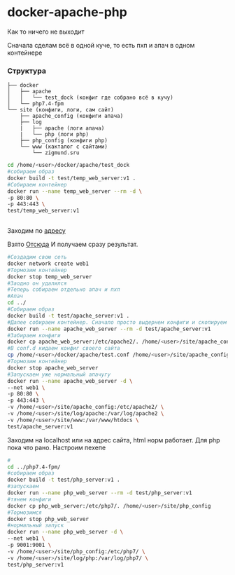 # docker-apache-php

Как то ничего не выходит

Сначала сделам всё в одной куче, то есть пхп и апач в одном контейнере

### Структура

```
├── docker 
│   ├── apache
│   │   └── test_dock (конфиг где собрано всё в кучу)
│   └── php7.4-fpm
└── site (конфиги, логи, сам сайт)
    ├── apache_config (конфиги апача)
    ├── log 
    |   ├── apache (логи апача)
    |   └── php (логи php)
    ├── php_config (конфиги php)
    └── www (какталог с сайтами)
        └── zigmund.sru
```

```bash
cd /home/<user>/docker/apache/test_dock
#собираем образ
docker build -t test/temp_web_server:v1 .
#Собираем контейнер
docker run --name temp_web_server --rm -d \
-p 80:80 \
-p 443:443 \
test/temp_web_server:v1
    
```
Заходим по [адресу](http://localhost/phpinfo.php)

Взято [Отсюда](https://github.com/8ctopus/apache-php-fpm-alpine) И получаем сразу результат.

```bash
#Создадим свою сеть
docker network create web1
#Тормозим контейнер
docker stop temp_web_server
#Заодно он удалился
#Теперь собираем отдельно апач и пхп
#Апач
cd ../
#Собираем образ
docker build -t test/apache_server:v1 .
#Далее собираем контейнер. Сначало просто выдернем конфиги и скопируем их в нужное нам место
docker run --name apache_web_server --rm -d test/apache_server:v1
#Забираем конфиги
docker cp apache_web_server:/etc/apache2/. /home/<user>/site/apache_config
#В conf.d кидаем конфиг своего сайта
cp /home/<user>/docker/apache/test.conf /home/<user>/site/apache_config/conf.d/test.conf
#Тормозим контейнер
docker stop apache_web_server
#Запускаем уже нормальный апачугу
docker run --name apache_web_server -d \
--net web1 \
-p 80:80 \
-p 443:443 \
-v /home/<user>/site/apache_config:/etc/apache2/ \
-v /home/<user>/site/log/apache:/var/log/apache2 \
-v /home/<user>/site/www:/var/www/htdocs \
test/apache_server:v1
```
Заходим на localhost или на адрес сайта, html норм работает. Для php пока что рано.
Настроим пехепе

```bash
#
cd ../php7.4-fpm/
#собираем образ
docker build -t test/php_server:v1 .
#запускаем
docker run --name php_web_server --rm -d test/php_server:v1
#тянем конфиги
docker cp php_web_server:/etc/php7/. /home/<user>/site/php_config
#Тормозимся
docker stop php_web_server
#нормальный запуск
docker run --name php_web_server -d \
--net web1 \
-p 9001:9001 \
-v /home/<user>/site/php_config:/etc/php7/ \
-v /home/<user>/site/log/php:/var/log/php7/ \
test/php_server:v1
```

```bash
      
    
```

```bash
      
    
```
